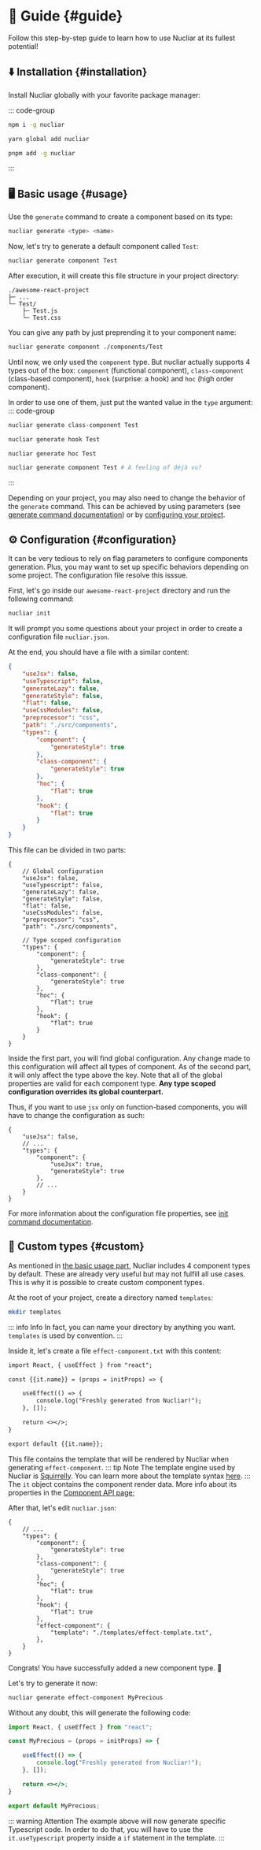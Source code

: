 # :book: Guide {#guide}

Follow this step-by-step guide to learn how to use Nucliar at its fullest potential!

## :arrow_down: Installation {#installation}

Install Nucliar globally with your favorite package manager:

::: code-group
```sh [npm]
npm i -g nucliar
```
```sh [yarn]
yarn global add nucliar
```
```sh [pnpm]
pnpm add -g nucliar
```
:::

## :desktop_computer: Basic usage {#usage}

Use the `generate` command to create a component based on its type:
```sh
nucliar generate <type> <name>
```
Now, let's try to generate a default component called `Test`:
```sh
nucliar generate component Test
```
After execution, it will create this file structure in your project directory:
```
./awesome-react-project
├─ ...
└─ Test/
    ├─ Test.js
    └─ Test.css
```

You can give any path by just preprending it to your component name:
```sh
nucliar generate component ./components/Test
```

Until now, we only used the `component` type. But nucliar actually supports 4 types out of the box: `component` (functional component), `class-component` (class-based component), `hook` (surprise: a hook) and `hoc` (high order component).

In order to use one of them, just put the wanted value in the `type` argument:
::: code-group
```sh [Class component]
nucliar generate class-component Test
```
```sh [Hook]
nucliar generate hook Test
```
```sh [HOC]
nucliar generate hoc Test
```
```sh [Functional component]
nucliar generate component Test # A feeling of déjà vu?
```
:::

Depending on your project, you may also need to change the behavior of the `generate` command.
This can be achieved by using parameters (see [generate command documentation](.)) or by [configuring your project](.).

## :gear: Configuration {#configuration}

It can be very tedious to rely on flag parameters to configure components generation. Plus, you may want to set up specific behaviors depending on some project. The configuration file resolve this isssue.

First, let's go inside our `awesome-react-project` directory and run the following command:
```sh
nucliar init
```
It will prompt you some questions about your project in order to create a configuration file `nucliar.json`.

At the end, you should have a file with a similar content:
```json
{
    "useJsx": false,
    "useTypescript": false,
    "generateLazy": false,
    "generateStyle": false,
    "flat": false,
    "useCssModules": false,
    "preprocessor": "css",
    "path": "./src/components",
    "types": {
        "component": {
            "generateStyle": true
        },
        "class-component": {
            "generateStyle": true
        },
        "hoc": {
            "flat": true
        },
        "hook": {
            "flat": true
        }
    }
}
```

This file can be divided in two parts:
```json{2,12}
{
    // Global configuration
    "useJsx": false,
    "useTypescript": false,
    "generateLazy": false,
    "generateStyle": false,
    "flat": false,
    "useCssModules": false,
    "preprocessor": "css",
    "path": "./src/components",

    // Type scoped configuration
    "types": {
        "component": {
            "generateStyle": true
        },
        "class-component": {
            "generateStyle": true
        },
        "hoc": {
            "flat": true
        },
        "hook": {
            "flat": true
        }
    }
}
```

Inside the first part, you will find global configuration. Any change made to this configuration will affect all types of component.
As of the second part, it will only affect the type above the key. Note that all of the global properties are valid for each component type.
**Any type scoped configuration overrides its global counterpart.**

Thus, if you want to use `jsx` only on function-based components, you will have to change the configuration as such:
```json{6}
{
    "useJsx": false,
    // ...
    "types": {
        "component": {
            "useJsx": true,
            "generateStyle": true
        },
        // ...
    }
}
```

For more information about the configuration file properties, see [init command documentation](.).

## :pencil: Custom types {#custom}

As mentioned in [the basic usage part](#usage), Nucliar includes 4 component types by default. These are already very useful but may not fulfill all use cases. This is why it is possible to create custom component types.

At the root of your project, create a directory named `templates`:
```sh
mkdir templates
```

::: info Info
In fact, you can name your directory by anything you want. `templates` is used by convention. 
:::

Inside it, let's create a file `effect-component.txt` with this content:
```txt
import React, { useEffect } from "react";

const {{it.name}} = (props = initProps) => {

    useEffect(() => {
        console.log("Freshly generated from Nucliar!");
    }, []);

    return <></>; 
}

export default {{it.name}};
```

This file contains the template that will be rendered by Nucliar when generating `effect-component`.
::: tip Note
The template engine used by Nucliar is [Squirrelly](https://squirrelly.js.org/). You can learn more about the template syntax [here](https://squirrelly.js.org/docs/syntax/overview).
:::
The `it` object contains the component render data. More info about its properties in the [Component API page](.);

After that, let's edit `nucliar.json`:

```json{16-18}
{
    // ...
    "types": {
        "component": {
            "generateStyle": true
        },
        "class-component": {
            "generateStyle": true
        },
        "hoc": {
            "flat": true
        },
        "hook": {
            "flat": true
        },
        "effect-component": {
            "template": "./templates/effect-template.txt",
        },
    }
}
```

Congrats! You have successfully added a new component type. :tada:

Let's try to generate it now:
```sh
nucliar generate effect-component MyPrecious
```

Without any doubt, this will generate the following code:
```jsx
import React, { useEffect } from "react";

const MyPrecious = (props = initProps) => {

    useEffect(() => {
        console.log("Freshly generated from Nucliar!");
    }, []);

    return <></>; 
}

export default MyPrecious;
```

::: warning Attention
The example above will now generate specific Typescript code. In order to do that,
you will have to use the `it.useTypescript` property inside a `if` statement in the template.
:::